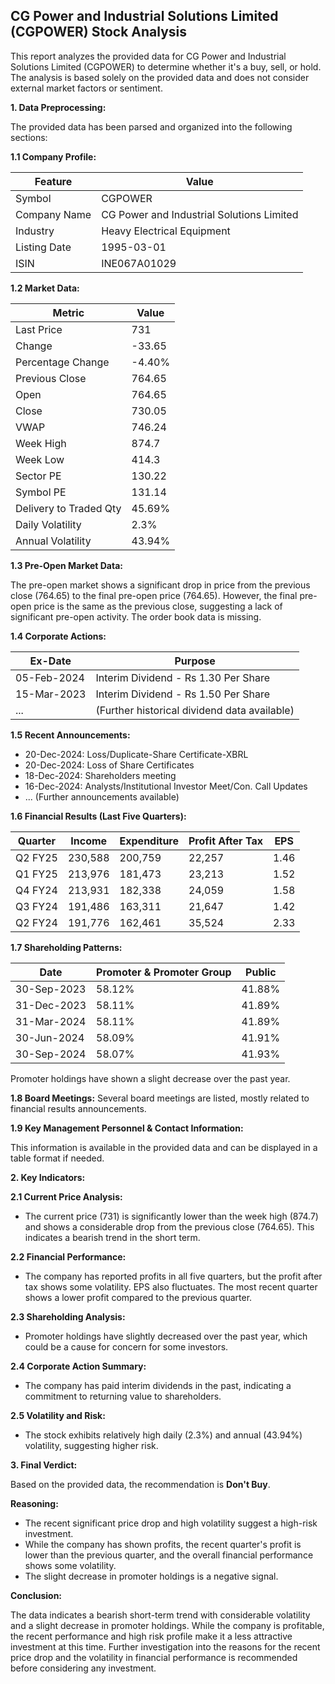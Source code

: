 ## CG Power and Industrial Solutions Limited (CGPOWER) Stock Analysis

This report analyzes the provided data for CG Power and Industrial Solutions Limited (CGPOWER) to determine whether it's a buy, sell, or hold.  The analysis is based solely on the provided data and does not consider external market factors or sentiment.

**1. Data Preprocessing:**

The provided data has been parsed and organized into the following sections:

**1.1 Company Profile:**

| Feature             | Value                               |
|----------------------|------------------------------------|
| Symbol               | CGPOWER                             |
| Company Name         | CG Power and Industrial Solutions Limited |
| Industry             | Heavy Electrical Equipment           |
| Listing Date         | 1995-03-01                           |
| ISIN                 | INE067A01029                        |


**1.2 Market Data:**

| Metric                | Value     |
|------------------------|------------|
| Last Price             | 731        |
| Change                 | -33.65     |
| Percentage Change      | -4.40%     |
| Previous Close         | 764.65     |
| Open                   | 764.65     |
| Close                  | 730.05     |
| VWAP                  | 746.24     |
| Week High              | 874.7      |
| Week Low               | 414.3      |
| Sector PE              | 130.22     |
| Symbol PE              | 131.14     |
| Delivery to Traded Qty | 45.69%     |
| Daily Volatility       | 2.3%       |
| Annual Volatility      | 43.94%     |


**1.3 Pre-Open Market Data:**

The pre-open market shows a significant drop in price from the previous close (764.65) to the final pre-open price (764.65).  However, the final pre-open price is the same as the previous close, suggesting a lack of significant pre-open activity.  The order book data is missing.

**1.4 Corporate Actions:**

| Ex-Date      | Purpose                                      |
|--------------|----------------------------------------------|
| 05-Feb-2024  | Interim Dividend - Rs 1.30 Per Share         |
| 15-Mar-2023  | Interim Dividend - Rs 1.50 Per Share         |
| ...          | (Further historical dividend data available) |


**1.5 Recent Announcements:**

* 20-Dec-2024: Loss/Duplicate-Share Certificate-XBRL
* 20-Dec-2024: Loss of Share Certificates
* 18-Dec-2024: Shareholders meeting
* 16-Dec-2024: Analysts/Institutional Investor Meet/Con. Call Updates
* ... (Further announcements available)


**1.6 Financial Results (Last Five Quarters):**

| Quarter      | Income      | Expenditure | Profit After Tax | EPS     |
|--------------|-------------|--------------|-------------------|---------|
| Q2 FY25      | 230,588     | 200,759      | 22,257           | 1.46    |
| Q1 FY25      | 213,976     | 181,473      | 23,213           | 1.52    |
| Q4 FY24      | 213,931     | 182,338      | 24,059           | 1.58    |
| Q3 FY24      | 191,486     | 163,311      | 21,647           | 1.42    |
| Q2 FY24      | 191,776     | 162,461      | 35,524           | 2.33    |


**1.7 Shareholding Patterns:**

| Date        | Promoter & Promoter Group | Public |
|-------------|---------------------------|--------|
| 30-Sep-2023 | 58.12%                     | 41.88% |
| 31-Dec-2023 | 58.11%                     | 41.89% |
| 31-Mar-2024 | 58.11%                     | 41.89% |
| 30-Jun-2024 | 58.09%                     | 41.91% |
| 30-Sep-2024 | 58.07%                     | 41.93% |

Promoter holdings have shown a slight decrease over the past year.


**1.8 Board Meetings:**  Several board meetings are listed, mostly related to financial results announcements.


**1.9 Key Management Personnel & Contact Information:**

This information is available in the provided data and can be displayed in a table format if needed.


**2. Key Indicators:**

**2.1 Current Price Analysis:**

* The current price (731) is significantly lower than the week high (874.7) and shows a considerable drop from the previous close (764.65).  This indicates a bearish trend in the short term.

**2.2 Financial Performance:**

* The company has reported profits in all five quarters, but the profit after tax shows some volatility.  EPS also fluctuates.  The most recent quarter shows a lower profit compared to the previous quarter.

**2.3 Shareholding Analysis:**

* Promoter holdings have slightly decreased over the past year, which could be a cause for concern for some investors.

**2.4 Corporate Action Summary:**

* The company has paid interim dividends in the past, indicating a commitment to returning value to shareholders.

**2.5 Volatility and Risk:**

* The stock exhibits relatively high daily (2.3%) and annual (43.94%) volatility, suggesting higher risk.

**3. Final Verdict:**

Based on the provided data, the recommendation is **Don't Buy**.

**Reasoning:**

* The recent significant price drop and high volatility suggest a high-risk investment.
* While the company has shown profits, the recent quarter's profit is lower than the previous quarter, and the overall financial performance shows some volatility.
* The slight decrease in promoter holdings is a negative signal.

**Conclusion:**

The data indicates a bearish short-term trend with considerable volatility and a slight decrease in promoter holdings.  While the company is profitable, the recent performance and high risk profile make it a less attractive investment at this time.  Further investigation into the reasons for the recent price drop and the volatility in financial performance is recommended before considering any investment.
